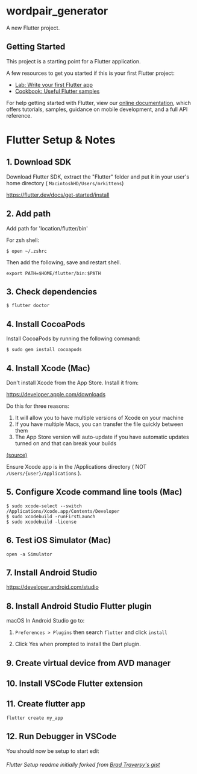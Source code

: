 # wordpair_generator

A new Flutter project.

## Getting Started

This project is a starting point for a Flutter application.

A few resources to get you started if this is your first Flutter project:

- [Lab: Write your first Flutter app](https://flutter.dev/docs/get-started/codelab)
- [Cookbook: Useful Flutter samples](https://flutter.dev/docs/cookbook)

For help getting started with Flutter, view our
[online documentation](https://flutter.dev/docs), which offers tutorials,
samples, guidance on mobile development, and a full API reference.


# Flutter Setup & Notes

## 1. Download SDK

Download Flutter SDK, extract the "Flutter" folder and put it in your user's home directory ( `MacintoshHD/Users/mrkittens`)

https://flutter.dev/docs/get-started/install

## 2. Add path

Add path for 'location/flutter/bin'

For zsh shell:
```
$ open ~/.zshrc
```
Then add the following, save and restart shell.
```
export PATH=$HOME/flutter/bin:$PATH
```

## 3. Check dependencies

```
$ flutter doctor
```

## 4. Install CocoaPods
Install CocoaPods by running the following command:
```
$ sudo gem install cocoapods
```

## 4. Install Xcode (Mac)


Don't install Xcode from the App Store. Install it from: 

 https://developer.apple.com/downloads

Do this for three reasons:

1. It will allow you to have multiple versions of Xcode on your machine
2. If you have multiple Macs, you can transfer the file quickly between them
3. The App Store version will auto-update if you have automatic updates turned on and that can break your builds

[(source)][1]

Ensure Xcode app is in the /Applications directory (   NOT `/Users/{user}/Applications`   ).

[1]: https://www.reddit.com/r/iOSProgramming/comments/d75k9y/anyone_else_having_issues_downloading_xcode_11/f0xpktl/

## 5. Configure Xcode command line tools (Mac)

```
$ sudo xcode-select --switch /Applications/Xcode.app/Contents/Developer
$ sudo xcodebuild -runFirstLaunch
$ sudo xcodebuild -license
```

## 6. Test iOS Simulator (Mac)

```
open -a Simulator
```

## 7. Install Android Studio

https://developer.android.com/studio

## 8. Install Android Studio Flutter plugin

macOS
In Android Studio go to:

1. `Preferences > Plugins` then search `flutter` and click `install`

2. Click Yes when prompted to install the Dart plugin.

## 9. Create virtual device from AVD manager

## 10. Install VSCode Flutter extension

## 11. Create flutter app

```
flutter create my_app
```

## 12. Run Debugger in VSCode

You should now be setup to start edit

###### Flutter Setup readme initially forked from [Brad Traversy's gist](https://gist.github.com/bradtraversy/f1af78251962bb210c2ebe5b4f9a5c35) ######

